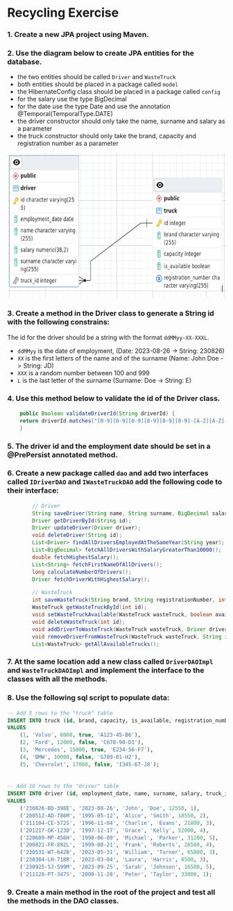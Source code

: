 # Recycling Exercise

### 1. Create a new JPA project using Maven.

### 2. Use the diagram below to create JPA entities for the database.

- the two entities should be called `Driver` and `WasteTruck`
- both entities should be placed in a package called `model`
- the HibernateConfig class should be placed in a package called `config`
- for the salary use the type BigDecimal
- for the date use the type Date and use the annotation @Temporal(TemporalType.DATE)
- the driver constructor should only take the name, surname and salary as a parameter
- the truck constructor should only take the brand, capacity and registration number as a parameter

<img src="../images/recycling1.png" width="723" height="333" alt="recycling eer">

### 3. Create a method in the Driver class to generate a String id with the following constrains:

The id for the driver should be a string with the format `ddMMyy-XX-XXXL`.
- `ddMMyy` is the date of employment, (Date: 2023-08-26 -> String: 230826)
- `XX` is the first letters of the name and of the surname (Name: John Doe -> String: JD)
- `XXX` is a random number between 100 and 999
- `L` is the last letter of the surname (Surname: Doe -> String: E)

### 4. Use this method below to validate the id of the Driver class.

```JAVA
    public Boolean validateDriverId(String driverId) {
    return driverId.matches("[0-9][0-9][0-9][0-9][0-9][0-9]-[A-Z][A-Z]-[0-9][0-9][0-9][A-Z]");
    }
```

### 5. The driver id and the employment date should be set in a @PrePersist annotated method. 

### 6. Create a new package called `dao` and add two interfaces called `IDriverDAO` and `IWasteTruckDAO` add the following code to their interface:

```JAVA
        // Driver
        String saveDriver(String name, String surname, BigDecimal salary);
        Driver getDriverById(String id);
        Driver updateDriver(Driver driver);
        void deleteDriver(String id);
        List<Driver> findAllDriversEmployedAtTheSameYear(String year);
        List<BigDecimal> fetchAllDriversWithSalaryGreaterThan10000();
        double fetchHighestSalary();
        List<String> fetchFirstNameOfAllDrivers();
        long calculateNumberOfDrivers();
        Driver fetchDriverWithHighestSalary();
```

```JAVA
        // WasteTruck
        int saveWasteTruck(String brand, String registrationNumber, int capacity);
        WasteTruck getWasteTruckById(int id);
        void setWasteTruckAvailable(WasteTruck wasteTruck, boolean available);
        void deleteWasteTruck(int id);
        void addDriverToWasteTruck(WasteTruck wasteTruck, Driver driver);
        void removeDriverFromWasteTruck(WasteTruck wasteTruck, String id);
        List<WasteTruck> getAllAvailableTrucks();
```

### 7. At the same location add a new class called `DriverDAOImpl` and `WasteTruckDAOImpl` and implement the interface to the classes with all the methods.

### 8. Use the following sql script to populate data: 

```SQL
-- Add 5 rows to the "truck" table
INSERT INTO truck (id, brand, capacity, is_available, registration_number)
VALUES
    (1, 'Volvo', 8000, true, 'A123-45-B6'),
    (2, 'Ford', 12000, false, 'C678-90-D1'),
    (3, 'Mercedes', 15000, true, 'E234-56-F7'),
    (4, 'BMW', 10000, false, 'G789-01-H2'),
    (5, 'Chevrolet', 17000, false, 'I345-67-J8');


-- Add 10 rows to the "driver" table
INSERT INTO driver (id, employment_date, name, surname, salary, truck_id)
VALUES
    ('230826-BD-398E', '2023-08-26', 'John', 'Doe', 12550, 1),
    ('200512-AD-786M', '1995-05-12', 'Alice', 'Smith', 18550, 2),
    ('211104-CE-572S', '1996-11-04', 'Charlie', 'Evans', 21800, 3),
    ('201217-GK-123D', '1997-12-17', 'Grace', 'Kelly', 52000, 4),
    ('220609-MP-456H', '1998-06-09', 'Michael', 'Parker', 31200, 5),
    ('200821-FR-892L', '1999-08-21', 'Frank', 'Roberts', 28500, 4),
    ('230531-WT-642B', '2023-05-31', 'William', 'Turner', 65800, 3),
    ('230304-LH-718R', '2023-03-04', 'Laura', 'Harris', 8500, 3),
    ('230925-SJ-599M', '2023-09-25', 'Sarah', 'Johnson', 16500, 5),
    ('211128-PT-347S', '2000-11-28', 'Peter', 'Taylor', 33000, 1);

```

### 9. Create a main method in the root of the project and test all the methods in the DAO classes.

